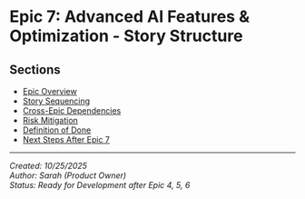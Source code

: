 # Epic 7: Advanced AI Features & Optimization - Story Structure

## Sections

- [Epic Overview](./epic-overview.md)
- [Story Sequencing](./story-sequencing.md)
- [Cross-Epic Dependencies](./cross-epic-dependencies.md)
- [Risk Mitigation](./risk-mitigation.md)
- [Definition of Done](./definition-of-done.md)
- [Next Steps After Epic 7](./next-steps-after-epic-7.md)

---
*Created: 10/25/2025*  
*Author: Sarah (Product Owner)*  
*Status: Ready for Development after Epic 4, 5, 6*
